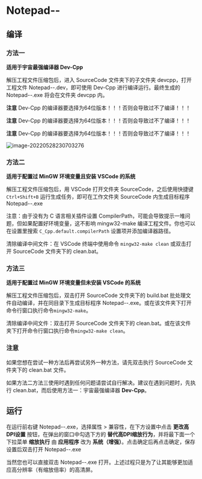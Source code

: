 # Notepad--

## 编译

### 方法一

**适用于宇宙最强编译器 Dev-Cpp**

解压工程文件压缩包后，进入 SourceCode 文件夹下的子文件夹 devcpp，打开工程文件 Notepad--.dev，即可使用 Dev-Cpp 进行编译运行。最终生成的 Notepad--.exe 将会在文件夹 devcpp 内。

**注意** Dev-Cpp 的编译器要选择为64位版本！！！否则会导致过不了编译！！！

**注意** Dev-Cpp 的编译器要选择为64位版本！！！否则会导致过不了编译！！！

**注意** Dev-Cpp 的编译器要选择为64位版本！！！否则会导致过不了编译！！！

![image-20220528230703276](C:\Users\peipe\AppData\Roaming\Typora\typora-user-images\image-20220528230703276.png)

### 方法二

**适用于配置过 MinGW 环境变量且安装 VSCode 的系统**

解压工程文件压缩包后，用 VSCode 打开文件夹 SourceCode，之后使用快捷键 `Ctrl+Shift+B` 运行生成任务，即可在工作文件夹 SourceCode 内生成目标程序 Notepad--.exe

注意：由于没有为 C 语言相关插件设置 CompilerPath，可能会导致提示一堆问题，但如果配置好环境变量，这不影响 mingw32-make 编译工程文件。你也可以在设置里搜索 `C_Cpp.default.compilerPath` 设置项并添加编译器路径。

清除编译中间文件：在 VSCode 终端中使用命令 `mingw32-make clean` 或双击打开 SourceCode 文件夹下的 clean.bat。

### 方法三

**适用于配置过 MinGW 环境变量但未安装 VSCode 的系统**

解压工程文件压缩包后，双击打开 SourceCode 文件夹下的 build.bat 批处理文件自动编译，并在同目录下生成目标程序 Notepad--.exe。或在该文件夹下打开命令行窗口执行命令`mingw32-make`。

清除编译中间文件：双击打开 SourceCode 文件夹下的 clean.bat。或在该文件夹下打开命令行窗口执行命令`mingw32-make clean`。

### 注意

如果您想在尝试一种方法后再尝试另外一种方法，请先双击执行 SourceCode 文件夹下的 clean.bat 文件。

如果方法二方法三使用时遇到任何问题请尝试自行解决。建议在遇到问题时，先执行 clean.bat，而后使用方法一：宇宙最强编译器 **Dev-Cpp**。

## 运行

在运行前右键 Notepad--.exe，选择属性 > 兼容性，在下方设置中点击 **更改高DPI设置** 按钮，在弹出的窗口中勾选下方的 **替代高DPI缩放行为**，并将最下面一个下拉菜单 **缩放执行** 由 **应用程序** 改为 **系统（增强）**。点击确定后再点击确定，保存设置后双击打开 Notepad--.exe

当然您也可以直接双击 Notepad--.exe 打开。上述过程只是为了让其能够更加适应高分辨率（有缩放倍率）的高清屏。